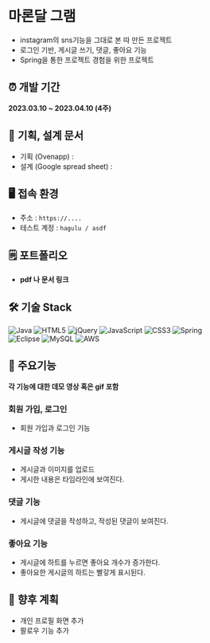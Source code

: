 # 마론달 그램 
 - instagram의 sns기능을 그대로 본 따 만든 프로젝트
 - 로그인 기반, 게시글 쓰기, 댓글, 좋아요 기능 
 - Spring을 통한 프로젝트 경험을 위한 프로젝트
 
 
## ⏰ 개발 기간 
**2023.03.10 ~ 2023.04.10 (4주)**


## 🧾 기획, 설계 문서 

 - 기획 (Ovenapp) : 
 - 설계 (Google spread sheet) : 
 
## 🖥 접속 환경

 - 주소 : `https://....`
 - 테스트 계정 : `hagulu / asdf`
 
## 🗒️ 포트폴리오 

  - **pdf 나 문서 링크**

## 🛠 기술 Stack

 ![Java](https://img.shields.io/badge/java-%23ED8B00.svg?style=for-the-badge&logo=java&logoColor=white)
![HTML5](https://img.shields.io/badge/html5-%23E34F26.svg?style=for-the-badge&logo=html5&logoColor=white)
![jQuery](https://img.shields.io/badge/jquery-%230769AD.svg?style=for-the-badge&logo=jquery&logoColor=white)
![JavaScript](https://img.shields.io/badge/javascript-%23323330.svg?style=for-the-badge&logo=javascript&logoColor=%23F7DF1E)
![CSS3](https://img.shields.io/badge/css3-%231572B6.svg?style=for-the-badge&logo=css3&logoColor=white)
![Spring](https://img.shields.io/badge/spring-%236DB33F.svg?style=for-the-badge&logo=spring&logoColor=white)  
![Eclipse](https://img.shields.io/badge/Eclipse-FE7A16.svg?style=for-the-badge&logo=Eclipse&logoColor=white)
![MySQL](https://img.shields.io/badge/mysql-%2300f.svg?style=for-the-badge&logo=mysql&logoColor=white)
![AWS](https://img.shields.io/badge/AWS-%23FF9900.svg?style=for-the-badge&logo=amazon-aws&logoColor=white)


## 🎁 주요기능
**각 기능에 대한 데모 영상 혹은 gif 포함** 

### 회원 가입, 로그인
  - 회원 가입과 로그인 기능
 
### 게시글 작성 기능
  - 게시글과 이미지를 업로드
  - 게시한 내용은 타임라인에 보여진다. 
  
### 댓글 기능
 - 게시글에 댓글을 작성하고, 작성된 댓글이 보여진다. 


### 좋아요 기능
 - 게시글에 하트를 누르면 좋아요 개수가 증가한다. 
 - 좋아요한 게시글의 하트는 빨갛게 표시된다. 
 
## 🔦 향후 계획
 - 개인 프로필 화면 추가 
 - 팔로우 기능 추가 
